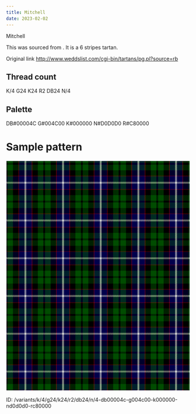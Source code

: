 ```yaml
---
title: Mitchell
date: 2023-02-02
---
```

Mitchell

This was sourced from <no value>.  It is a 6 stripes tartan.

Original link http://www.weddslist.com/cgi-bin/tartans/pg.pl?source=rb

## Thread count
K/4 G24 K24 R2 DB24 N/4

## Palette
DB#00004C G#004C00 K#000000 N#D0D0D0 R#C80000

# Sample pattern

![Tartan detail](tartan.png "K/4 G24 K24 R2 DB24 N/4 tartan")

ID: /variants/k/4/g24/k24/r2/db24/n/4-db00004c-g004c00-k000000-nd0d0d0-rc80000
